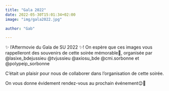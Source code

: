 ```yaml
---
title: "Gala 2022"
date: 2022-05-30T15:01:34+02:00
image: "img/gala2022.jpg"

author: "Gab"

---
```


✨ l’Aftermovie du Gala de SU 2022 ✨!
On espère que ces images vous rappelleront des souvenirs de cette soirée mémorable🤩, organisée par @lasixe_bdejussieu @tvjussieu @axiosu_bde @cmi.sorbonne et @polypeip_sorbonne

C’était un plaisir pour nous de collaborer dans l’organisation de cette soirée.

On vous donne évidement rendez-vous au prochain événement😉🖤
